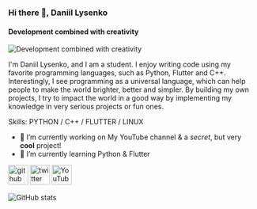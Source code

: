 ### Hi there 👋, Daniil Lysenko
#### Development combined with creativity
![Development combined with creativity](https://pbs.twimg.com/profile_banners/1485687801026854922/1643231968/600x200)

I'm Daniil Lysenko, and I am a student. I enjoy writing code using my favorite programming languages, such as Python, Flutter and C++. Interestingly, I see programming as a universal language, which can help people to make the world brighter, better and simpler. By building my own projects, I try to impact the world in a good way by implementing my knowledge in very serious projects or fun ones.

Skills: PYTHON / C++ / FLUTTER / LINUX

- 🔭 I’m currently working on My YouTube channel & a *secret*, but very **cool** project! 
- 🌱 I’m currently learning Python & Flutter 


[<img src='https://cdn.jsdelivr.net/npm/simple-icons@3.0.1/icons/github.svg' alt='github' height='40'>](https://github.com/unm4sk)  [<img src='https://cdn.jsdelivr.net/npm/simple-icons@3.0.1/icons/twitter.svg' alt='twitter' height='40'>](https://twitter.com/real_unm4sk)  [<img src='https://cdn.jsdelivr.net/npm/simple-icons@3.0.1/icons/youtube.svg' alt='YouTube' height='40'>](https://www.youtube.com/channel/UCb4If62vIR-SdeC7jQ9_3Ng)  

![GitHub stats](https://github-readme-stats.vercel.app/api?username=unm4sk&show_icons=true)
